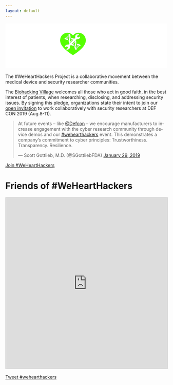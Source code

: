 ```yaml
---
layout: default
---
```


![wehearthackers-logo](assets/images/webiohearthackers_green_white.png)

The #WeHeartHackers Project is a collaborative movement between the medical device and security researcher communities.

The [Biohacking Village](https://www.villageb.io/) welcomes all those who act in good faith, in the best interest of patients, when researching, disclosing, and addressing security issues. By signing this pledge, organizations state their intent to join our [open invitation](/assets/documents/BHVinvitation.pdf) to work collaboratively with security researchers at DEF CON 2019 (Aug 8-11).

<blockquote class="twitter-tweet"><p lang="en" dir="ltr">At future events – like <a href="https://twitter.com/defcon?ref_src=twsrc%5Etfw">@Defcon</a> – we encourage manufacturers to increase engagement with the cyber research community through device demos and our <a href="https://twitter.com/hashtag/wehearthackers?src=hash&amp;ref_src=twsrc%5Etfw">#wehearthackers</a> event. This demonstrates a company’s commitment to cyber principles: Trustworthiness. Transparency. Resilience.</p>&mdash; Scott Gottlieb, M.D. (@SGottliebFDA) <a href="https://twitter.com/SGottliebFDA/status/1090280147125764097?ref_src=twsrc%5Etfw">January 29, 2019</a></blockquote> <script async src="https://platform.twitter.com/widgets.js" charset="utf-8"></script>

<a href="https://airtable.com/shrEmhFBqJ1BUjmZR" class="btn"><span></span>Join #WeHeartHackers</a>


# Friends of #WeHeartHackers

<iframe class="airtable-embed" src="https://airtable.com/embed/shr5wvpJ6K3mbnimK?backgroundColor=red&viewControls=on" frameborder="0" onmousewheel="" width="100%" height="533" style="background: transparent; border: 1px solid #ccc;"></iframe>

<a href="https://twitter.com/intent/tweet?button_hashtag=wehearthackers&ref_src=twsrc%5Etfw" class="twitter-hashtag-button" data-show-count="false">Tweet #wehearthackers</a><script async src="https://platform.twitter.com/widgets.js" charset="utf-8"></script>
